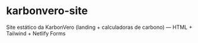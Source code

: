 # karbonvero-site
Site estático da KarbonVero (landing + calculadoras de carbono) — HTML + Tailwind + Netlify Forms
